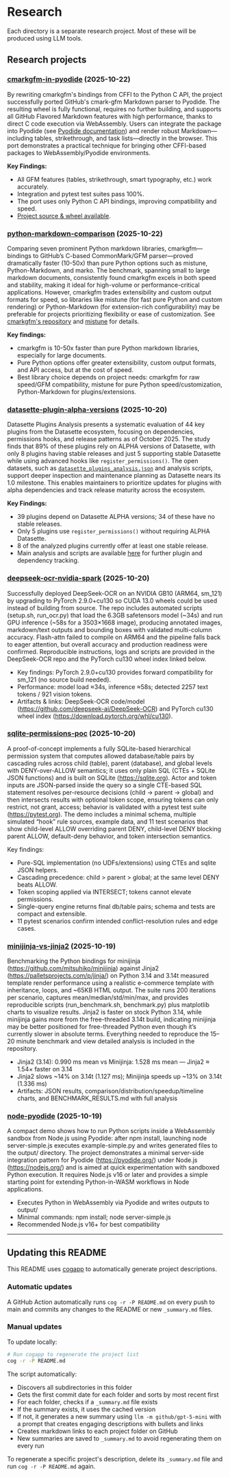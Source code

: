# Research

Each directory is a separate research project. Most of these will be produced using LLM tools.

## Research projects

<!--[[[cog
import os
import subprocess
import pathlib
from datetime import datetime

# Get all subdirectories with their first commit dates
research_dir = pathlib.Path.cwd()
subdirs_with_dates = []

for d in research_dir.iterdir():
    if d.is_dir() and not d.name.startswith('.'):
        # Get the date of the first commit that touched this directory
        try:
            result = subprocess.run(
                ['git', 'log', '--diff-filter=A', '--follow', '--format=%aI', '--reverse', '--', d.name],
                capture_output=True,
                text=True,
                timeout=5
            )
            if result.returncode == 0 and result.stdout.strip():
                # Parse first line (oldest commit)
                date_str = result.stdout.strip().split('\n')[0]
                commit_date = datetime.fromisoformat(date_str.replace('Z', '+00:00'))
                subdirs_with_dates.append((d.name, commit_date))
            else:
                # No git history, use directory modification time
                subdirs_with_dates.append((d.name, datetime.fromtimestamp(d.stat().st_mtime)))
        except Exception:
            # Fallback to directory modification time
            subdirs_with_dates.append((d.name, datetime.fromtimestamp(d.stat().st_mtime)))

# Sort by date, most recent first
subdirs_with_dates.sort(key=lambda x: x[1], reverse=True)

for dirname, commit_date in subdirs_with_dates:
    folder_path = research_dir / dirname
    readme_path = folder_path / "README.md"
    summary_path = folder_path / "_summary.md"

    date_formatted = commit_date.strftime('%Y-%m-%d')

    # Get GitHub repo URL
    github_url = None
    try:
        result = subprocess.run(
            ['git', 'remote', 'get-url', 'origin'],
            capture_output=True,
            text=True,
            timeout=2
        )
        if result.returncode == 0 and result.stdout.strip():
            origin = result.stdout.strip()
            # Convert SSH URL to HTTPS URL for GitHub
            if origin.startswith('git@github.com:'):
                origin = origin.replace('git@github.com:', 'https://github.com/')
            if origin.endswith('.git'):
                origin = origin[:-4]
            github_url = f"{origin}/tree/main/{dirname}"
    except Exception:
        pass

    if github_url:
        print(f"### [{dirname}]({github_url}) ({date_formatted})\n")
    else:
        print(f"### {dirname} ({date_formatted})\n")

    # Check if summary already exists
    if summary_path.exists():
        # Use cached summary
        with open(summary_path, 'r') as f:
            description = f.read().strip()
            if description:
                print(description)
            else:
                print("*No description available.*")
    elif readme_path.exists():
        # Generate new summary using llm command
        prompt = """Summarize this research project concisely. Write just 1 paragraph (3-5 sentences) followed by an optional short bullet list if there are key findings. Vary your opening - don't start with "This report" or "This research". Include 1-2 links to key tools/projects. Be specific but brief. No emoji."""
        result = subprocess.run(
            ['llm', '-m', 'github/gpt-4.1', '-s', prompt],
            stdin=open(readme_path),
            capture_output=True,
            text=True,
            timeout=60
        )
        if result.returncode != 0:
            error_msg = f"LLM command failed for {dirname} with return code {result.returncode}"
            if result.stderr:
                error_msg += f"\nStderr: {result.stderr}"
            raise RuntimeError(error_msg)
        if result.stdout.strip():
            description = result.stdout.strip()
            print(description)
            # Save to cache file
            with open(summary_path, 'w') as f:
                f.write(description + '\n')
        else:
            raise RuntimeError(f"LLM command returned no output for {dirname}")
    else:
        print("*No description available.*")

    print()  # Add blank line between entries

]]]-->
### [cmarkgfm-in-pyodide](https://github.com/simonw/research/tree/main/cmarkgfm-in-pyodide) (2025-10-22)

By rewriting cmarkgfm's bindings from CFFI to the Python C API, the project successfully ported GitHub's cmark-gfm Markdown parser to Pyodide. The resulting wheel is fully functional, requires no further building, and supports all GitHub Flavored Markdown features with high performance, thanks to direct C code execution via WebAssembly. Users can integrate the package into Pyodide (see [Pyodide documentation](https://pyodide.org/)) and render robust Markdown—including tables, strikethrough, and task lists—directly in the browser. This port demonstrates a practical technique for bringing other CFFI-based packages to WebAssembly/Pyodide environments.

**Key Findings:**
- All GFM features (tables, strikethrough, smart typography, etc.) work accurately.
- Integration and pytest test suites pass 100%.
- The port uses only Python C API bindings, improving compatibility and speed.
- [Project source & wheel available](https://github.com/github/cmark-gfm).

### [python-markdown-comparison](https://github.com/simonw/research/tree/main/python-markdown-comparison) (2025-10-22)

Comparing seven prominent Python markdown libraries, cmarkgfm—bindings to GitHub’s C-based CommonMark/GFM parser—proved dramatically faster (10-50x) than pure Python options such as mistune, Python-Markdown, and marko. The benchmark, spanning small to large markdown documents, consistently found cmarkgfm excels in both speed and stability, making it ideal for high-volume or performance-critical applications. However, cmarkgfm trades extensibility and custom output formats for speed, so libraries like mistune (for fast pure Python and custom rendering) or Python-Markdown (for extension-rich configurability) may be preferable for projects prioritizing flexibility or ease of customization. See [cmarkgfm's repository](https://github.com/theacodes/cmarkgfm) and [mistune](https://github.com/lepture/mistune) for details.

**Key findings:**
- cmarkgfm is 10-50x faster than pure Python markdown libraries, especially for large documents.
- Pure Python options offer greater extensibility, custom output formats, and API access, but at the cost of speed.
- Best library choice depends on project needs: cmarkgfm for raw speed/GFM compatibility, mistune for pure Python speed/customization, Python-Markdown for plugins/extensions.

### [datasette-plugin-alpha-versions](https://github.com/simonw/research/tree/main/datasette-plugin-alpha-versions) (2025-10-20)

Datasette Plugins Analysis presents a systematic evaluation of 44 key plugins from the Datasette ecosystem, focusing on dependencies, permissions hooks, and release patterns as of October 2025. The study finds that 89% of these plugins rely on ALPHA versions of Datasette, with only 8 plugins having stable releases and just 5 supporting stable Datasette while using advanced hooks like `register_permissions()`. The open datasets, such as [`datasette_plugins_analysis.json`](https://github.com/simonw/datasette-plugins-analysis/blob/main/datasette_plugins_analysis.json) and analysis scripts, support deeper inspection and maintenance planning as Datasette nears its 1.0 milestone. This enables maintainers to prioritize updates for plugins with alpha dependencies and track release maturity across the ecosystem.

**Key Findings:**
- 39 plugins depend on Datasette ALPHA versions; 34 of these have no stable releases.
- Only 5 plugins use `register_permissions()` without requiring ALPHA Datasette.
- 8 of the analyzed plugins currently offer at least one stable release.  
- Main analysis and scripts are available [here](https://github.com/simonw/datasette-plugins-analysis) for further plugin and dependency tracking.

### [deepseek-ocr-nvidia-spark](https://github.com/simonw/research/tree/main/deepseek-ocr-nvidia-spark) (2025-10-20)

Successfully deployed DeepSeek-OCR on an NVIDIA GB10 (ARM64, sm_121) by upgrading to PyTorch 2.9.0+cu130 so CUDA 13.0 wheels could be used instead of building from source. The repo includes automated scripts (setup.sh, run_ocr.py) that load the 6.3GB safetensors model (~34s) and run GPU inference (~58s for a 3503×1668 image), producing annotated images, markdown/text outputs and bounding boxes with validated multi-column accuracy. Flash-attn failed to compile on ARM64 and the pipeline falls back to eager attention, but overall accuracy and production readiness were confirmed. Reproducible instructions, logs and scripts are provided in the DeepSeek-OCR repo and the PyTorch cu130 wheel index linked below.  

- Key findings: PyTorch 2.9.0+cu130 provides forward compatibility for sm_121 (no source build needed).  
- Performance: model load ≈34s, inference ≈58s; detected 2257 text tokens / 921 vision tokens.  
- Artifacts & links: DeepSeek-OCR code/model (https://github.com/deepseek-ai/DeepSeek-OCR) and PyTorch cu130 wheel index (https://download.pytorch.org/whl/cu130).

### [sqlite-permissions-poc](https://github.com/simonw/research/tree/main/sqlite-permissions-poc) (2025-10-20)

A proof-of-concept implements a fully SQLite-based hierarchical permission system that computes allowed database/table pairs by cascading rules across child (table), parent (database), and global levels with DENY-over-ALLOW semantics; it uses only plain SQL (CTEs + SQLite JSON functions) and is built on SQLite (https://sqlite.org). Actor and token inputs are JSON-parsed inside the query so a single CTE-based SQL statement resolves per-resource decisions (child → parent → global) and then intersects results with optional token scope, ensuring tokens can only restrict, not grant, access; behavior is validated with a pytest test suite (https://pytest.org). The demo includes a minimal schema, multiple simulated “hook” rule sources, example data, and 11 test scenarios that show child-level ALLOW overriding parent DENY, child-level DENY blocking parent ALLOW, default-deny behavior, and token intersection semantics.

Key findings:
- Pure-SQL implementation (no UDFs/extensions) using CTEs and sqlite JSON helpers.
- Cascading precedence: child > parent > global; at the same level DENY beats ALLOW.
- Token scoping applied via INTERSECT; tokens cannot elevate permissions.
- Single-query engine returns final db/table pairs; schema and tests are compact and extensible.
- 11 pytest scenarios confirm intended conflict-resolution rules and edge cases.

### [minijinja-vs-jinja2](https://github.com/simonw/research/tree/main/minijinja-vs-jinja2) (2025-10-19)

Benchmarking the Python bindings for minijinja (https://github.com/mitsuhiko/minijinja) against Jinja2 (https://palletsprojects.com/p/jinja/) on Python 3.14 and 3.14t measured template render performance using a realistic e-commerce template with inheritance, loops, and ~65KB HTML output. The suite runs 200 iterations per scenario, captures mean/median/std/min/max, and provides reproducible scripts (run_benchmark.sh, benchmark.py) plus matplotlib charts to visualize results. Jinja2 is faster on stock Python 3.14, while minijinja gains more from the free-threaded 3.14t build, indicating minijinja may be better positioned for free-threaded Python even though it’s currently slower in absolute terms. Everything needed to reproduce the 15–20 minute benchmark and view detailed analysis is included in the repository.

- Jinja2 (3.14): 0.990 ms mean vs Minijinja: 1.528 ms mean — Jinja2 ≈ 1.54× faster on 3.14  
- Jinja2 slows ~14% on 3.14t (1.127 ms); Minijinja speeds up ~13% on 3.14t (1.336 ms)  
- Artifacts: JSON results, comparison/distribution/speedup/timeline charts, and BENCHMARK_RESULTS.md with full analysis

### [node-pyodide](https://github.com/simonw/research/tree/main/node-pyodide) (2025-10-19)

A compact demo shows how to run Python scripts inside a WebAssembly sandbox from Node.js using Pyodide: after npm install, launching node server-simple.js executes example-simple.py and writes generated files to the output/ directory. The project demonstrates a minimal server-side integration pattern for Pyodide (https://pyodide.org/) under Node.js (https://nodejs.org/) and is aimed at quick experimentation with sandboxed Python execution. It requires Node.js v16 or later and provides a simple starting point for extending Python-in-WASM workflows in Node applications.

- Executes Python in WebAssembly via Pyodide and writes outputs to output/
- Minimal commands: npm install; node server-simple.js
- Recommended Node.js v16+ for best compatibility

<!--[[[end]]]-->

---

## Updating this README

This README uses [cogapp](https://nedbatchelder.com/code/cog/) to automatically generate project descriptions.

### Automatic updates

A GitHub Action automatically runs `cog -r -P README.md` on every push to main and commits any changes to the README or new `_summary.md` files.

### Manual updates

To update locally:

```bash
# Run cogapp to regenerate the project list
cog -r -P README.md
```

The script automatically:
- Discovers all subdirectories in this folder
- Gets the first commit date for each folder and sorts by most recent first
- For each folder, checks if a `_summary.md` file exists
- If the summary exists, it uses the cached version
- If not, it generates a new summary using `llm -m github/gpt-5-mini` with a prompt that creates engaging descriptions with bullets and links
- Creates markdown links to each project folder on GitHub
- New summaries are saved to `_summary.md` to avoid regenerating them on every run

To regenerate a specific project's description, delete its `_summary.md` file and run `cog -r -P README.md` again.
